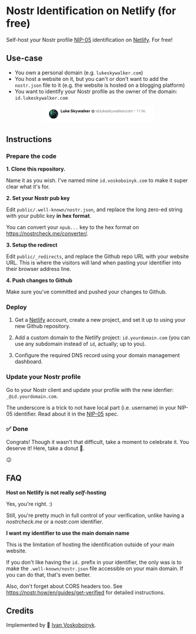 # Nostr Identification on Netlify (for free) 

Self-host your Nostr profile [NIP-05] identification on [Netlify]. For free!

## Use-case

- You own a personal domain (e.g. `lukeskywalker.com`)
- You host a website on it, but you can't or don't want to add the `nostr.json` file to it 
  (e.g. the website is hosted on a blogging platform)
- You want to identify your Nostr profile as the owner of the domain: `id.lukeskywalker.com`

<center>
    <img src="./_docs/demo.png" width="300" >
</center>
  
## Instructions

### Prepare the code

**1. Clone this repository.**

Name it as you wish. I've named mine `id.voskoboinyk.com` to make it super clear what it's for. 

**2. Set your Nostr pub key**

Edit `public/.well-known/nostr.json`, and replace the long zero-ed string
with your public key **in hex format**. 

You can convert your `npub...` key to the hex format on https://nostrcheck.me/converter/.

**3. Setup the redirect**

Edit `public/_redirects`, and replace the Github repo URL with your website URL.  This is where the visitors will land when pasting your identifier into their browser address line.  
   
**4. Push changes to Github**

Make sure you've committed and pushed your changes to Github.

### Deploy

1. Get a [Netlify] account, create a new project, 
and set it up to using your new Github repository.

2. Add a custom domain to the Netlify project: `id.yourdomain.com` 
(you can use any subdomain instead of `id`, actually; up to you).

3. Configure the required DNS record using your domain management dashboard. 

### Update your Nostr profile

Go to your Nostr client and update your profile with the new idenfier: `_@id.yourdomain.com`.

The underscore is a trick to not have local part (i.e. username) in your NIP-05 identifier. 
Read about it in the [NIP-05] spec.

### ✅ Done

Congrats! Though it wasn't that difficult, take a moment to celebrate it. You deserve it! Here, take a donut 🍩. 

😉

## FAQ

**Host on Netlify is not really *self*-hosting** 

Yes, you're right. :) 

Still, you're pretty much in full control of your verification, unlike having a _nostrcheck.me_ or a _nostr.com_ identifier.  

[NIP-05]: https://github.com/nostr-protocol/nips/blob/master/05.md
[Netlify]: https://www.netlify.com/

**I want my identifier to use the main domain name**

This is the limitation of hosting the identification outside of your main website.

If you don't like having the `id.` prefix in your identifier, the only was is to
make the `.well-known/nostr.json` file accessible on your main domain. 
If you can do that, that's even better.

Also, don't forget about CORS headers too.
See https://nostr.how/en/guides/get-verified for detailed instructions. 

## Credits

Implemented by 👾 [Ivan Voskoboinyk](https://voskoboinyk.com/).